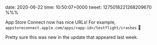 date: 2020-06-22
time: 10:50:07+0000
tweet: 1275018221268209670
%%%

App Store Connect now has nice URLs! For example, `appstoreconnect.apple.com/apps/<app-id>/testflight/crashes` 💙

Pretty sure this was new in the update that appeared last week.
